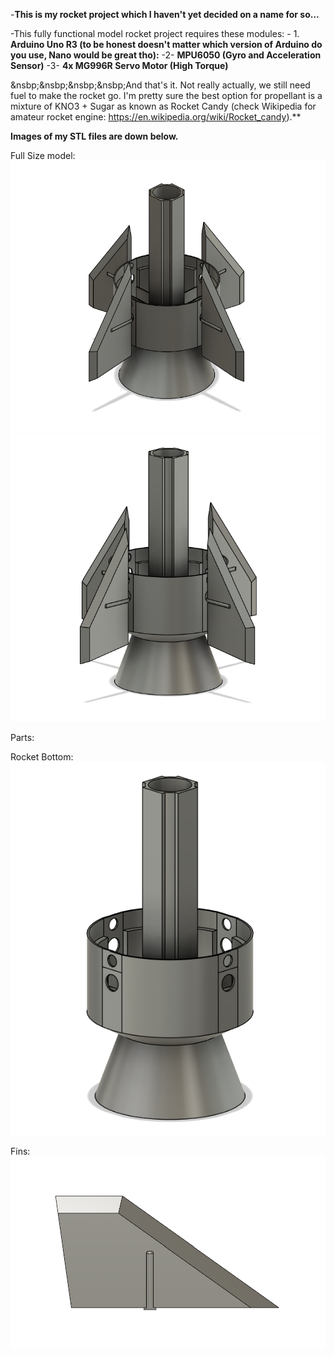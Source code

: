 \-**This is my rocket project which I haven't yet decided on a name for so...**

\-This fully functional model rocket project requires these modules:
\- 1. **Arduino Uno R3 (to be honest doesn't matter which version of Arduino do you use, Nano would be great tho):**
\-2- **MPU6050 (Gyro and Acceleration Sensor)**
\-3- **4x MG996R Servo Motor (High Torque)**

&nsbp;&nsbp;&nsbp;&nsbp;And that's it. Not really actually, we still need fuel to make the rocket go. I'm pretty sure the best option for propellant is a mixture of KNO3 + Sugar
as known as Rocket Candy (check Wikipedia for amateur rocket engine: https://en.wikipedia.org/wiki/Rocket_candy).**


**Images of my STL files are down below.**

Full Size model:
![ROCKETV1-1](RocketV1/imagesV1/rocketFullBodyDesign1.png)
![ROCKETV1-2](RocketV1/imagesV1/rocketFullBodyDesign2.png)


Parts:

Rocket Bottom:
![R-BOTTOM](RocketV1/imagesV1/R-BOTTOM.png)

Fins:
![R-FINS](RocketV1/imagesV1/FinV2.png)

